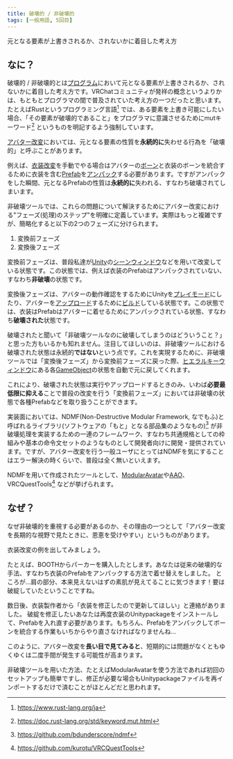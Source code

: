```yaml
---
title: 破壊的 / 非破壊的
tags: [一般用語, 5回目]
---
```


元となる要素が上書きされるか、されないかに着目した考え方

## なに？

破壊的 / 非破壊的とは[プログラム](../は行/プログラム)において元となる要素が上書きされるか、されないかに着目した考え方です。VRChatコミュニティが発祥の概念というよりかは、もともとプログラマの間で普及されていた考え方の一つだったと思います。
たとえばRustというプログラミング言語[^1] では、ある要素を上書き可能にしたい場合、「その要素が破壊的であること」をプログラマに意識させるためにmutキーワード[^2] というものを明記するよう強制しています。

[アバター改変](../あ行/アバター改変)においては、元となる要素の性質を**永続的に**失わせる行為を「破壊的」と呼ぶことがあります。

例えば、[衣装改変](../あ行/衣装改変)を手動でやる場合はアバターの[ボーン](../ABC/Bone)と衣装のボーンを統合するために衣装を含む[Prefab](../PQR/Prefab)を[アンパック](../STU/Unpack-Prefab)する必要があります。ですがアンパックをした瞬間、元となるPrefabの性質は**永続的に**失われる、すなわち破壊されてしまいます。

非破壊ツールでは、これらの問題について解決するためにアバター改変における"フェーズ(処理)のステップ"を明確に定義しています。実際はもっと複雑ですが、簡略化すると以下の2つのフェーズに分けられます。

1. 変換前フェーズ
2. 変換後フェーズ

変換前フェーズは、普段私達が[Unity](../STU/Unity)の[シーンウィンドウ](../STU/Scene-Window)などを用いて改変している状態です。この状態では、例えば衣装のPrefabはアンパックされていない、すなわち**非破壊**の状態です。

変換後フェーズは、アバターの動作確認をするためにUnityを[プレイモード](../PQR/Play-Mode)にしたり、アバターを[アップロード](../あ行/アップロード)するために[ビルド](../ABC/Build)している状態です。この状態では、衣装はPrefabはアバターに着せるためにアンパックされている状態、すなわち**破壊された**状態です。

破壊されたと聞いて「非破壊ツールなのに破壊してしまうのはどういうこと？」と思った方もいるかも知れません。注目してほしいのは、非破壊ツールにおける破壊された状態は永続的**ではない**という点です。これを実現するために、非破壊ツールでは「変換後フェーズ」から変換前フェーズに戻った際、[ヒエラルキーウィンドウ](../GHI/Hierarchyウィンドウ)にある各[GameObject](../GHI/GameObject)の状態を自動で元に戻してくれます。

これにより、破壊された状態は実行やアップロードするときのみ、いわば**必要最低限に抑える**ことで普段の改変を行う「変換前フェーズ」においては非破壊の状態で各種Prefabなどを取り扱うことができます。

実装面においては、NDMF(Non-Destructive Modular Framework, なでもふ)と呼ばれるライブラリ(ソフトウェアの「もと」となる部品集のようなもの)[^3] が非破壊処理を実装するための一連のフレームワーク、すなわち共通規格としての枠組みや基本の命令文セットのようなものとして開発者向けに開発・提供されています。ですが、アバター改変を行う一般ユーザにとってはNDMFを気にすることはエラー解決の時くらいで、普段は全く無いといえます。

NDMFを用いて作成されたツールとして、[ModularAvatar](../MNO/ModularAvatar)や[AAO](../ABC/AAO-AvatarOptimizer)、VRCQuestTools[^4] などが挙げられます。

## なぜ？

なぜ非破壊的を重視する必要があるのか、その理由の一つとして「アバター改変を長期的な視野で見たときに、恩恵を受けやすい」というものがあります。

衣装改変の例を出してみましょう。

たとえば、BOOTHからパーカーを購入したとします。あなたは従来の破壊的な手法、すなわち衣装のPrefabをアンパックする方法で着せ替えをしました。
ところが…肩の部分、本来見えないはずの素肌が見えてることに気づきます！要は破綻していたということですね。

数日後、衣装製作者から「衣装を修正したので更新してほしい」と連絡がありました。
破綻を修正したいあなたは再度衣装のUnitypackageをインストールして、Prefabを入れ直す必要があります。もちろん、Prefabをアンパックしてボーンを統合する作業もいちからやり直さなければなりませんね…

このように、アバター改変を**長い目で見てみると**、短期的には問題がなくともゆくゆくは二度手間が発生する可能性が高まります。

非破壊ツールを用いた方法、たとえばModularAvatarを使う方法であれば初回のセットアップも簡単ですし、修正が必要な場合もUnitypackageファイルを再インポートするだけで済むことがほとんどだと思われます。

[^1]: https://www.rust-lang.org/ja

[^2]: https://doc.rust-lang.org/std/keyword.mut.html

[^3]: https://github.com/bdunderscore/ndmf

[^4]: https://github.com/kurotu/VRCQuestTools
